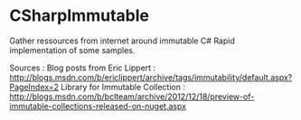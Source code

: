 CSharpImmutable
===============
Gather ressources from internet around immutable C#
Rapid implementation of some samples.

Sources :
Blog posts from Eric Lippert : http://blogs.msdn.com/b/ericlippert/archive/tags/immutability/default.aspx?PageIndex=2
Library for Immutable Collection : http://blogs.msdn.com/b/bclteam/archive/2012/12/18/preview-of-immutable-collections-released-on-nuget.aspx




